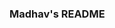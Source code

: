 ### Madhav's README

<!--
**ZeffyWasTaken/ZeffyWasTaken** is a ✨ _special_ ✨ repository because its `README.md` (this file) appears on your GitHub profile.



- 🔭 I’m currently working on my own classes in college and outside courses.
- 🌱 I’m currently learning about Python in datascience and AI and im also learning about Full-stack development.
- 👯 I’m looking to collaborate on hackathons, and CS projects in the near future.
- 🤔 I’m looking for help with figuring out the best CS career for me that aligns with my interests.
- 💬 Ask me about whatever you want im down to talk about anything!
- 📫 How to reach me: https://www.instagram.com/madhavpuk3a/ or also discord ( user is zeffy0_0)
- 😄 Pronouns: He/Him
- ⚡ Fun fact: Jujustu Kaisen is the best Anime and Manga :) 

